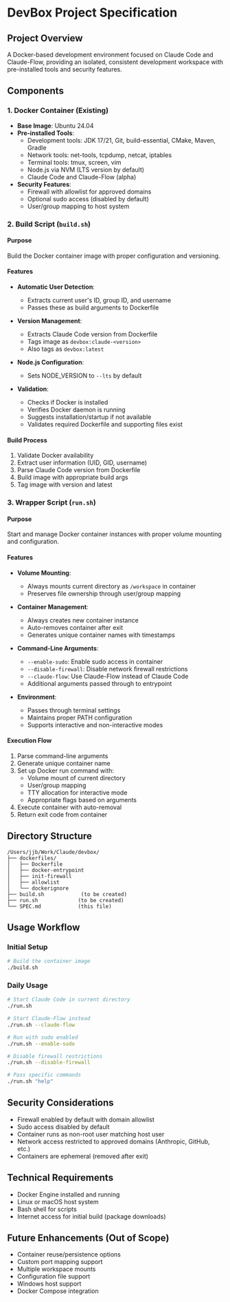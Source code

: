 # DevBox Project Specification

## Project Overview
A Docker-based development environment focused on Claude Code and Claude-Flow, providing an isolated, consistent development workspace with pre-installed tools and security features.

## Components

### 1. Docker Container (Existing)
- **Base Image**: Ubuntu 24.04
- **Pre-installed Tools**:
  - Development tools: JDK 17/21, Git, build-essential, CMake, Maven, Gradle
  - Network tools: net-tools, tcpdump, netcat, iptables
  - Terminal tools: tmux, screen, vim
  - Node.js via NVM (LTS version by default)
  - Claude Code and Claude-Flow (alpha)
- **Security Features**:
  - Firewall with allowlist for approved domains
  - Optional sudo access (disabled by default)
  - User/group mapping to host system

### 2. Build Script (`build.sh`)

#### Purpose
Build the Docker container image with proper configuration and versioning.

#### Features
- **Automatic User Detection**: 
  - Extracts current user's ID, group ID, and username
  - Passes these as build arguments to Dockerfile
  
- **Version Management**:
  - Extracts Claude Code version from Dockerfile
  - Tags image as `devbox:claude-<version>`
  - Also tags as `devbox:latest`
  
- **Node.js Configuration**:
  - Sets NODE_VERSION to `--lts` by default
  
- **Validation**:
  - Checks if Docker is installed
  - Verifies Docker daemon is running
  - Suggests installation/startup if not available
  - Validates required Dockerfile and supporting files exist

#### Build Process
1. Validate Docker availability
2. Extract user information (UID, GID, username)
3. Parse Claude Code version from Dockerfile
4. Build image with appropriate build args
5. Tag image with version and latest

### 3. Wrapper Script (`run.sh`)

#### Purpose
Start and manage Docker container instances with proper volume mounting and configuration.

#### Features
- **Volume Mounting**:
  - Always mounts current directory as `/workspace` in container
  - Preserves file ownership through user/group mapping
  
- **Container Management**:
  - Always creates new container instance
  - Auto-removes container after exit
  - Generates unique container names with timestamps
  
- **Command-Line Arguments**:
  - `--enable-sudo`: Enable sudo access in container
  - `--disable-firewall`: Disable network firewall restrictions
  - `--claude-flow`: Use Claude-Flow instead of Claude Code
  - Additional arguments passed through to entrypoint
  
- **Environment**:
  - Passes through terminal settings
  - Maintains proper PATH configuration
  - Supports interactive and non-interactive modes

#### Execution Flow
1. Parse command-line arguments
2. Generate unique container name
3. Set up Docker run command with:
   - Volume mount of current directory
   - User/group mapping
   - TTY allocation for interactive mode
   - Appropriate flags based on arguments
4. Execute container with auto-removal
5. Return exit code from container

## Directory Structure
```
/Users/jjb/Work/Claude/devbox/
├── dockerfiles/
│   ├── Dockerfile
│   ├── docker-entrypoint
│   ├── init-firewall
│   ├── allowlist
│   └── dockerignore
├── build.sh            (to be created)
├── run.sh             (to be created)
└── SPEC.md            (this file)
```

## Usage Workflow

### Initial Setup
```bash
# Build the container image
./build.sh
```

### Daily Usage
```bash
# Start Claude Code in current directory
./run.sh

# Start Claude-Flow instead
./run.sh --claude-flow

# Run with sudo enabled
./run.sh --enable-sudo

# Disable firewall restrictions
./run.sh --disable-firewall

# Pass specific commands
./run.sh "help"
```

## Security Considerations
- Firewall enabled by default with domain allowlist
- Sudo access disabled by default
- Container runs as non-root user matching host user
- Network access restricted to approved domains (Anthropic, GitHub, etc.)
- Containers are ephemeral (removed after exit)

## Technical Requirements
- Docker Engine installed and running
- Linux or macOS host system
- Bash shell for scripts
- Internet access for initial build (package downloads)

## Future Enhancements (Out of Scope)
- Container reuse/persistence options
- Custom port mapping support
- Multiple workspace mounts
- Configuration file support
- Windows host support
- Docker Compose integration
